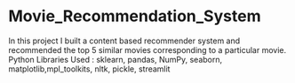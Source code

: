 # Movie_Recommendation_System
In this project I built a content based recommender system and recommended the top 5 similar movies corresponding to a particular movie.
Python Libraries Used : sklearn, pandas, NumPy, seaborn, matplotlib,mpl_toolkits, nltk, pickle, streamlit
